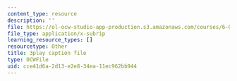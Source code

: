 ```yaml
---
content_type: resource
description: ''
file: https://ol-ocw-studio-app-production.s3.amazonaws.com/courses/6-0001-introduction-to-computer-science-and-programming-in-python-fall-2016/cce41d6a2d13e2e834ea11ec962bb944_zYVWQpCitKQ.srt
file_type: application/x-subrip
learning_resource_types: []
resourcetype: Other
title: 3play caption file
type: OCWFile
uid: cce41d6a-2d13-e2e8-34ea-11ec962bb944
---
```

